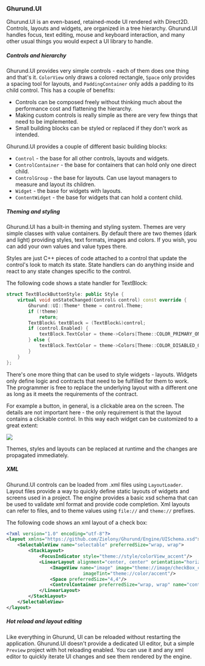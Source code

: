 ### Ghurund.UI

Ghurund.UI is an even-based, retained-mode UI rendered with Direct2D. Controls, layouts and widgets, are organized in a tree hierarchy. Ghurund.UI handles focus, text editing, mouse and keyboard interaction, and many other usual things you would expect a UI library to handle.

##### Controls and hierarchy

Ghurund.UI provides very simple controls - each of them does one thing and that's it. `ColorView` only draws a colored rectangle, `Space` only provides a spacing tool for layouts, and `PaddingContainer` only adds a padding to its child control. This has a couple of benefits:

 - Controls can be composed freely without thinking much about the performance cost and flattening the hierarchy.
 - Making custom controls is really simple as there are very few things that need to be implemented.
 - Small building blocks can be styled or replaced if they don't work as intended.

Ghurund.UI provides a couple of different basic building blocks:

 - `Control` - the base for all other controls, layouts and widgets.
 - `ControlContainer` - the base for containers that can hold only one direct child.
 - `ControlGroup` - the base for layouts. Can use layout managers to measure and layout its children.
 - `Widget` - the base for widgets with layouts.
 - `ContentWidget` - the base for widgets that can hold a content child.

##### Theming and styling

Ghurund.UI has a built-in theming and styling system. Themes are very simple classes with value containers. By default there are two themes (dark and light) providing styles, text formats, images and colors. If you wish, you can add your own values and value types there.

Styles are just C++ pieces of code attached to a control that update the control's look to match its state. State handlers can do anything inside and react to any state changes specific to the control.

The following code shows a state handler for TextBlock:

```C++
struct TextBlockButtonStyle: public Style {
	virtual void onStateChanged(Control& control) const override {
		Ghurund::UI::Theme* theme = control.Theme;
		if (!theme)
			return;
		TextBlock& textBlock = (TextBlock&)control;
		if (control.Enabled) {
			textBlock.TextColor = theme->Colors[Theme::COLOR_PRIMARY_ONBACKGROUND];
		} else {
			textBlock.TextColor = theme->Colors[Theme::COLOR_DISABLED_ONBACKGROUND];
		}
	}
};
```

There's one more thing that can be used to style widgets - layouts. Widgets only define logic and contracts that need to be fulfilled for them to work. The programmer is free to replace the underlying layout with a different one as long as it meets the requirements of the contract.

For example a button, in general, is a clickable area on the screen. The details are not important here - the only requirement is that the layout contains a clickable control. In this way each widget can be customized to a great extent:

<img src="../../../images/buttons.png"/>

Themes, styles and layouts can be replaced at runtime and the changes are propagated immediately.

##### XML

Ghurund.UI controls can be loaded from .xml files using `LayoutLoader`. Layout files provide a way to quickly define static layouts of widgets and screens used in a project. The engine provides a basic xsd schema that can be used to validate xml format and provide code completion. Xml layouts can refer to files, and to theme values using `file://` and `theme://` prefixes.

The following code shows an xml layout of a check box:

```xml
<?xml version="1.0" encoding="utf-8"?>
<layout xmlns="https://github.com/Zielony/Ghurund/Engine/UISchema.xsd">
	<SelectableView name="selectable" preferredSize="wrap, wrap">
		<StackLayout>
			<FocusIndicator style="theme://style/colorView_accent"/>
			<LinearLayout alignment="center, center" orientation="horizontal">
				<ImageView name="image" image="theme://image/checkBox_checked"
							imageTint="theme://color/accent"/>
				<Space preferredSize="4,4"/>
				<ControlContainer preferredSize="wrap, wrap" name="content"/>
			</LinearLayout>
		</StackLayout>
	</SelectableView>
</layout>
```

##### Hot reload and layout editing

Like everything in Ghurund, UI can be reloaded without restarting the application. Ghurund.UI doesn't provide a dedicated UI editor, but a simple `Preview` project with hot reloading enabled. You can use it and any xml editor to quickly iterate UI changes and see them rendered by the engine.